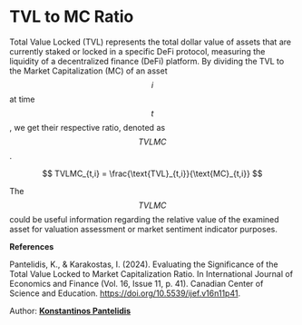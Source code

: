 # TVL to MC Ratio

Total Value Locked (TVL) represents the total dollar value of assets that are currently staked or locked in a specific DeFi protocol, measuring the liquidity of a decentralized finance (DeFi) platform. By dividing the TVL to the Market Capitalization (MC) of an asset $$i$$ at time $$t$$, we get their respective ratio, denoted as $$TVLMC$$.&#x20;



$$
TVLMC_{t,i} = \frac{\text{TVL}_{t,i}}{\text{MC}_{t,i}}
$$

The $$TVLMC$$ could be useful information regarding the relative value of the examined asset for valuation assessment or market sentiment indicator purposes.



**References**

Pantelidis, K., & Karakostas, I. (2024). Evaluating the Significance of the Total Value Locked to Market Capitalization Ratio. In International Journal of Economics and Finance (Vol. 16, Issue 11, p. 41). Canadian Center of Science and Education. https://doi.org/10.5539/ijef.v16n11p41.



Author: [**Konstantinos Pantelidis**](../about/meet-our-team.md#konstantinos-pantelidis)
